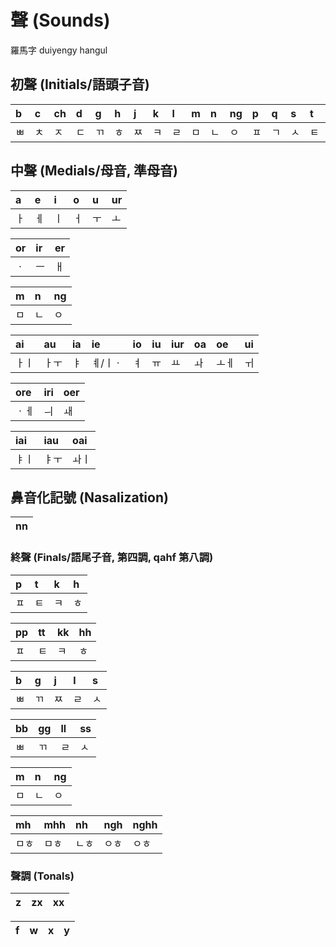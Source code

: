 # 聲 (Sounds)

羅馬字 duiyengy hangul

## 初聲 (Initials/語頭子音)

| b | c | ch | d | g | h | j | k | l | m | n | ng | p | q | s | t | v |
| :--- | :--- | :--- | :--- | :--- | :--- | :--- | :--- | :--- | :--- | :--- | :--- | :--- | :--- | :--- | :--- | :--- |
| ㅃ | ㅊ | ㅈ | ㄷ | ㄲ | ㅎ | ㅉ | ㅋ | ㄹ | ㅁ | ㄴ | ㅇ | ㅍ | ㄱ | ㅅ | ㅌ | ㅂ |                 

## 中聲 (Medials/母音, 準母音)

| a | e | i | o | u | ur |
| :--- | :--- | :--- | :--- | :--- | :--- |
| ㅏ | ㅔ | ㅣ | ㅓ | ㅜ | ㅗ |

| or | ir | er |
| :--- | :--- | :--- |
| ㆍ | ㅡ | ㅐ |

| m | n | ng |
| :--- | :--- | :--- |
| ㅁ | ㄴ | ㅇ |

| ai | au | ia | ie | io | iu | iur | oa | oe | ui |
| :--- | :--- | :--- | :--- | :--- | :--- | :--- | :--- | :--- | :--- |
| ㅏㅣ | ㅏㅜ | ㅑ | ㅖ/ㅣㆍ | ㅕ | ㅠ | ㅛ | ㅘ | ㅗㅔ | ㅟ

| ore | iri | oer |
| :--- | :--- | :--- |
| ㆍㅔ | ㅢ | ㅙ |

| iai | iau | oai |
| :--- | :--- | :--- |
| ㅑㅣ | ㅑㅜ | ㅘㅣ |

## 鼻音化記號 (Nasalization)

| nn |
| :--- |

### 終聲 (Finals/語尾子音, 第四調, qahf 第八調)

| p | t | k | h |
| :--- | :--- | :--- | :--- |
| ㅍ | ㅌ | ㅋ | ㅎ |

| pp | tt | kk | hh |
| :--- | :--- | :--- | :--- |
| ㅍ | ㅌ | ㅋ | ㅎ |

| b | g | j | l | s |
| :--- | :--- | :--- | :--- | :--- |
| ㅃ | ㄲ | ㅉ | ㄹ | ㅅ |

| bb | gg | ll | ss |
| :--- | :--- | :--- | :--- |
| ㅃ | ㄲ | ㄹ | ㅅ |

| m | n | ng |
| :--- | :--- | :--- |
| ㅁ | ㄴ | ㅇ |

| mh | mhh | nh | ngh | nghh |
| :--- | :--- | :--- | :--- | :--- |
| ㅁㅎ | ㅁㅎ | ㄴㅎ | ㅇㅎ | ㅇㅎ |

### 聲調 (Tonals)

| z | zx | xx |
| :--- | :--- | :--- |

| f | w | x | y |
| :--- | :--- | :--- | :--- |
